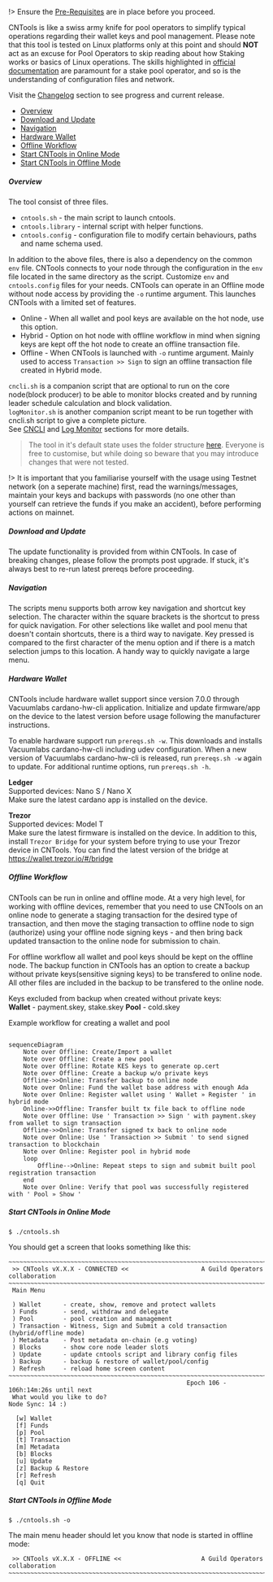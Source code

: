 !> Ensure the [Pre-Requisites](basics.md#pre-requisites) are in place before you proceed.

CNTools is like a swiss army knife for pool operators to simplify typical operations regarding their wallet keys and pool management. Please note that this tool is tested on Linux platforms only at this point and should **NOT** act as an excuse for Pool Operators to skip reading about how Staking works or basics of Linux operations. The skills highlighted in [official documentation](https://docs.cardano.org/en/latest/getting-started/stake-pool-operators/prerequisites.html) are paramount for a stake pool operator, and so is the understanding of configuration files and network.

Visit the [Changelog](Scripts/cntools-changelog.md) section to see progress and current release.

* [Overview](#overview)
* [Download and Update](#download-and-update)
* [Navigation](#navigation)
* [Hardware Wallet](#hardware-wallet)
* [Offline Workflow](#offline-workflow)
* [Start CNTools in Online Mode](#start-cntools-in-online-mode)
* [Start CNTools in Offline Mode](#start-cntools-in-offline-mode)

##### Overview
The tool consist of three files.  
* `cntools.sh` - the main script to launch cntools.
* `cntools.library` - internal script with helper functions.
* `cntools.config` - configuration file to modify certain behaviours, paths and name schema used.

In addition to the above files, there is also a dependency on the common `env` file. CNTools connects to your node through the configuration in the `env` file located in the same directory as the script. Customize `env` and `cntools.config` files for your needs. CNTools can operate in an Offline mode without node access by providing the `-o` runtime argument. This launches CNTools with a limited set of features.
* Online - When all wallet and pool keys are available on the hot node, use this option.
* Hybrid - Option on hot node with offline workflow in mind when signing keys are kept off the hot node to create an offline transaction file.
* Offline - When CNTools is launched with `-o` runtime argument. Mainly used to access `Transaction >> Sign` to sign an offline transaction file created in Hybrid mode.

`cncli.sh` is a companion script that are optional to run on the core node(block producer) to be able to monitor blocks created and by running leader schedule calculation and block validation.  
`logMonitor.sh` is another companion script meant to be run together with cncli.sh script to give a complete picture.  
See [CNCLI](Scripts/cncli.md) and [Log Monitor](Scripts/logmonitor.md) sections for more details.  

> The tool in it's default state uses the folder structure [here](basics.md#folder-structure). Everyone is free to customise, but while doing so beware that you may introduce changes that were not tested.

!> It is important that you familiarise yourself with the usage using Testnet network (on a seperate machine) first, read the warnings/messages, maintain your keys and backups with passwords (no one other than yourself can retrieve the funds if you make an accident), before performing actions on mainnet.

##### Download and Update
The update functionality is provided from within CNTools. In case of breaking changes, please follow the prompts post upgrade. If stuck, it's always best to re-run latest prereqs before proceeding.

##### Navigation
The scripts menu supports both arrow key navigation and shortcut key selection. The character within the square brackets is the shortcut to press for quick navigation. For other selections like wallet and pool menu that doesn't contain shortcuts, there is a third way to navigate. Key pressed is compared to the first character of the menu option and if there is a match selection jumps to this location. A handy way to quickly navigate a large menu. 

##### Hardware Wallet
CNTools include hardware wallet support since version 7.0.0 through Vacuumlabs cardano-hw-cli application. Initialize and update firmware/app on the device to the latest version before usage following the manufacturer instructions.

To enable hardware support run `prereqs.sh -w`. This downloads and installs Vacuumlabs cardano-hw-cli including udev configuration. When a new version of Vacuumlabs cardano-hw-cli is released, run `prereqs.sh -w` again to update. For additional runtime options, run `prereqs.sh -h`.

**Ledger**  
Supported devices: Nano S / Nano X  
Make sure the latest cardano app is installed on the device.

**Trezor**  
Supported devices: Model T  
Make sure the latest firmware is installed on the device. In addition to this, install `Trezor Bridge` for your system before trying to use your Trezor device in CNTools. You can find the latest version of the bridge at https://wallet.trezor.io/#/bridge

##### Offline Workflow
CNTools can be run in online and offline mode. At a very high level, for working with offline devices, remember that you need to use CNTools on an online node to generate a staging transaction for the desired type of transaction, and then move the staging transaction to offline node to sign (authorize) using your offline node signing keys - and then bring back updated transaction to the online node for submission to chain. 

For offline workflow all wallet and pool keys should be kept on the offline node. The backup function in CNTools has an option to create a backup without private keys(sensitive signing keys) to be transfered to online node. All other files are included in the backup to be transfered to the online node. 

Keys excluded from backup when created without private keys:  
**Wallet** - payment.skey, stake.skey
**Pool**   - cold.skey

Example workflow for creating a wallet and pool

``` mermaid

sequenceDiagram
    Note over Offline: Create/Import a wallet
    Note over Offline: Create a new pool
    Note over Offline: Rotate KES keys to generate op.cert
    Note over Offline: Create a backup w/o private keys
    Offline->>Online: Transfer backup to online node
    Note over Online: Fund the wallet base address with enough Ada
    Note over Online: Register wallet using ' Wallet » Register ' in hybrid mode
    Online->>Offline: Transfer built tx file back to offline node
    Note over Offline: Use ' Transaction >> Sign ' with payment.skey from wallet to sign transaction
    Offline->>Online: Transfer signed tx back to online node
    Note over Online: Use ' Transaction >> Submit ' to send signed transaction to blockchain
    Note over Online: Register pool in hybrid mode
    loop
        Offline-->Online: Repeat steps to sign and submit built pool registration transaction
    end
    Note over Online: Verify that pool was successfully registered with ' Pool » Show '

```

##### Start CNTools in Online Mode
`$ ./cntools.sh`

You should get a screen that looks something like this:
```
~~~~~~~~~~~~~~~~~~~~~~~~~~~~~~~~~~~~~~~~~~~~~~~~~~~~~~~~~~~~~~~~~~~~~~~~~~~~~~~~~~~~
 >> CNTools vX.X.X - CONNECTED <<                    A Guild Operators collaboration
~~~~~~~~~~~~~~~~~~~~~~~~~~~~~~~~~~~~~~~~~~~~~~~~~~~~~~~~~~~~~~~~~~~~~~~~~~~~~~~~~~~~
 Main Menu

 ) Wallet      - create, show, remove and protect wallets
 ) Funds       - send, withdraw and delegate
 ) Pool        - pool creation and management
 ) Transaction - Witness, Sign and Submit a cold transaction (hybrid/offline mode)
 ) Metadata    - Post metadata on-chain (e.g voting)
 ) Blocks      - show core node leader slots
 ) Update      - update cntools script and library config files
 ) Backup      - backup & restore of wallet/pool/config
 ) Refresh     - reload home screen content
~~~~~~~~~~~~~~~~~~~~~~~~~~~~~~~~~~~~~~~~~~~~~~~~~~~~~~~~~~~~~~~~~~~~~~~~~~~~~~~~~~~~
                                                 Epoch 106 - 106h:14m:26s until next
 What would you like to do?                                         Node Sync: 14 :)

  [w] Wallet
  [f] Funds
  [p] Pool
  [t] Transaction
  [m] Metadata
  [b] Blocks
  [u] Update
  [z] Backup & Restore
  [r] Refresh
  [q] Quit
```

##### Start CNTools in Offline Mode
`$ ./cntools.sh -o`

The main menu header should let you know that node is started in offline mode:
```
 >> CNTools vX.X.X - OFFLINE <<                      A Guild Operators collaboration
~~~~~~~~~~~~~~~~~~~~~~~~~~~~~~~~~~~~~~~~~~~~~~~~~~~~~~~~~~~~~~~~~~~~~~~~~~~~~~~~~~~~
```
